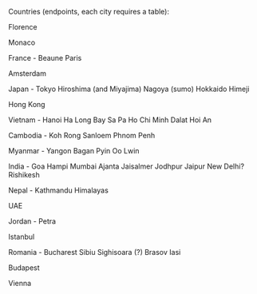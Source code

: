 Countries (endpoints, each city requires a table):

Florence

Monaco

France -
Beaune
Paris

Amsterdam

Japan -
Tokyo
Hiroshima (and Miyajima)
Nagoya (sumo)
Hokkaido
Himeji

Hong Kong

Vietnam -
Hanoi
Ha Long Bay
Sa Pa
Ho Chi Minh
Dalat
Hoi An

Cambodia -
Koh Rong Sanloem
Phnom Penh

Myanmar -
Yangon
Bagan
Pyin Oo Lwin

India -
Goa
Hampi
Mumbai
Ajanta
Jaisalmer
Jodhpur
Jaipur
New Delhi?
Rishikesh

Nepal -
Kathmandu
Himalayas

UAE

Jordan -
Petra

Istanbul

Romania -
Bucharest
Sibiu
Sighisoara (?)
Brasov
Iasi

Budapest

Vienna
